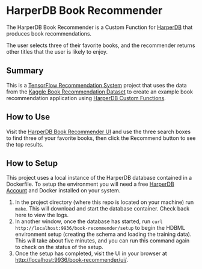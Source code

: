 # HarperDB Book Recommender
The HarperDB Book Recommender is a Custom Function for [HarperDB](https://harperdb.io/) that produces book recommendations.

The user selects three of their favorite books, and the recommender returns other titles that the user is likely to enjoy.

## Summary
This is a [TensorFlow Recommendation System](https://www.tensorflow.org/recommenders) project that uses the data from the [Kaggle Book Recommendation Dataset](https://www.kaggle.com/datasets/arashnic/book-recommendation-dataset) to create an example book recommendation application using [HarperDB Custom Functions](https://harperdb.io/docs/custom-functions/).

## How to Use
Visit the [HarperDB Book Recommender UI](http://localhost:9936/book-recommender/ui) and use the three search boxes to find three of your favorite books, then click the Recommend button to see the top results.

## How to Setup
This project uses a local instance of the HarperDB database contained in a Dockerfile. To setup the environment you will need a free [HarperDB Account](https://studio.harperdb.io/sign-up) and Docker installed on your system.
1. In the project directory (where this repo is located on your machine) run `make`. This will download and start the database container. Check back here to view the logs.
2. In another window, once the database has started, run `curl http://localhost:9936/book-recommender/setup` to begin the HDBML environment setup (creating the schema and loading the training data). This will take about five minutes, and you can run this command again to check on the status of the setup.
3. Once the setup has completed, visit the UI in your browser at [http://localhost:9936/book-recommender/ui/](http://localhost:9936/book-recommender/ui/).

